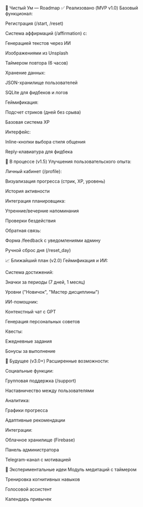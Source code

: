 🌿 Чистый Ум — Roadmap
✅ Реализовано (MVP v1.0)
Базовый функционал:

Регистрация (/start, /reset)

Система аффирмаций (/affirmation) с:

Генерацией текстов через ИИ

Изображениями из Unsplash

Таймером повтора (6 часов)

Хранение данных:

JSON-хранилище пользователей

SQLite для фидбеков и логов

Геймификация:

Подсчет стриков (дней без срыва)

Базовая система XP

Интерфейс:

Inline-кнопки выбора стиля общения

Reply-клавиатура для фидбека

🔄 В процессе (v1.5)
Улучшения пользовательского опыта:

Личный кабинет (/profile):

Визуализация прогресса (стрик, XP, уровень)

История активности

Интеграция планировщика:

Утренние/вечерние напоминания

Проверки бездействия

Обратная связь:

Форма /feedback с уведомлениями админу

Ручной сброс дня (/reset_day)

📈 Ближайший план (v2.0)
Геймификация и ИИ:

Система достижений:

Значки за периоды (7 дней, 1 месяц)

Уровни ("Новичок", "Мастер дисциплины")

ИИ-помощник:

Контекстный чат с GPT

Генерация персональных советов

Квесты:

Ежедневные задания

Бонусы за выполнение

🚀 Будущее (v3.0+)
Расширенные возможности:

Социальные функции:

Групповая поддержка (/support)

Наставничество между пользователями

Аналитика:

Графики прогресса

Адаптивные рекомендации

Интеграции:

Облачное хранилище (Firebase)

Панель администратора

Telegram-канал с мотивацией

🧪 Экспериментальные идеи
Модуль медитаций с таймером

Тренировка когнитивных навыков

Голосовой ассистент

Календарь привычек